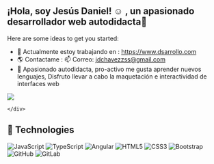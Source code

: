 ##  ¡Hola, soy Jesús Daniel! ☺ , un apasionado desarrollador web autodidacta🚀
 
<p align="right"> 
 
Here are some ideas to get you started:
- 🔭 Actualmente estoy trabajando en : https://www.dsarrollo.com
 - 🌎 Contactame :
  📫 Correo: jdchavezzss@gmail.com
- 📍 Apasionado autodidacta, pro-activo me gusta aprender nuevos lenguajes,
    Disfruto llevar a cabo la maquetación e interactividad de interfaces web 
 <img src="https://user-images.githubusercontent.com/67086360/103188116-901fca80-489d-11eb-9845-2986cb518a85.gif">
 </p>
    
    </div>

## 🚀 Technologies

![JavaScript](https://img.shields.io/badge/-JavaScript-black?style=flat-square&logo=javascript)
![TypeScript](https://img.shields.io/badge/-TypeScript-007ACC?style=flat-square&logo=typescript)
![Angular](https://camo.githubusercontent.com/52f2f6c2df8fe41b70261aec7b07dca8906bb28c0afc8fc810286e816e01ffbc/68747470733a2f2f696d672e736869656c64732e696f2f62616467652f2d416e67756c61722d626c61636b3f7374796c653d666c61742d737175617265266c6f676f3d616e67756c6172)
![HTML5](https://img.shields.io/badge/-HTML5-E34F26?style=flat-square&logo=html5&logoColor=white)
![CSS3](https://img.shields.io/badge/-CSS3-1572B6?style=flat-square&logo=css3)
![Bootstrap](https://img.shields.io/badge/-Bootstrap-563D7C?style=flat-square&logo=bootstrap)
![GitHub](https://img.shields.io/badge/-GitHub-181717?style=flat-square&logo=github)
![GitLab](https://img.shields.io/badge/-GitLab-FCA121?style=flat-square&logo=gitlab)
